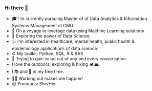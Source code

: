 ### Hi there 👋

- 🎓 I'm currently pursuing Master of of Data Analytics & Information Systems Management at CMU.
- 🌱 On a voyage to leverage data using Machine Learning solutions
- 🔭 Exploring the power of Data Science
- 🩺 I'm interested in healthcare, mental health, public health & epidemiology applications of data science.
- ⚙️ My toolkit: Python, SQL, R & SAS
- 💬 Trying to gain value out of any and every conversation
- I love the outdoors, exploring & hiking 🏕️🏔️
- I 📚 and 💃 in my free time.
- 🏋️‍♀ Working out makes me happier!
- 😄 Pronouns: She/Her
